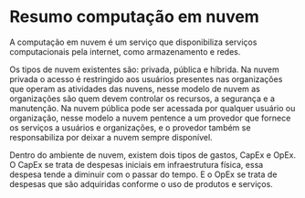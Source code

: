 # Resumo computação em nuvem

A computação em nuvem é um serviço que disponibiliza serviços computacionais pela internet, como armazenamento e redes. 

Os tipos de nuvem existentes são: privada, pública e híbrida. Na nuvem privada o acesso é restringido aos usuários presentes nas organizações que operam as atividades das nuvens, nesse modelo de nuvem as organizações são quem devem controlar os recursos, a segurança e a manutenção. Na nuvem pública pode ser acessada por qualquer usuário ou organização, nesse modelo a nuvem pentence a um provedor que fornece os serviços a usuários e organizações,  e o provedor também se responsabiliza por deixar a nuvem sempre disponível.

Dentro do ambiente de nuvem, existem dois tipos de gastos, CapEx e OpEx. O CapEx se trata de despesas iniciais em infraestrutura física, essa despesa tende a diminuir com o passar do tempo. E o OpEx se trata de despesas que são adquiridas conforme o uso de produtos e serviços.
